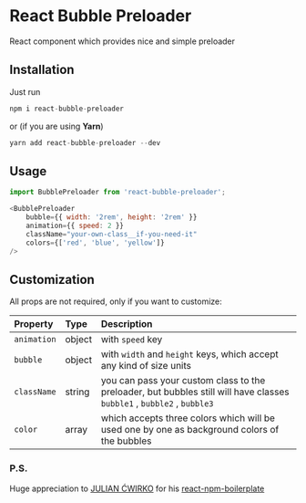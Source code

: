 # React Bubble Preloader
React component which provides nice and simple preloader

## Installation
Just run
```javascript
npm i react-bubble-preloader
```
or (if you are using __Yarn__)
```javascript
yarn add react-bubble-preloader --dev
```

## Usage
```javascript
import BubblePreloader from 'react-bubble-preloader';

<BubblePreloader
    bubble={{ width: '2rem', height: '2rem' }}
    animation={{ speed: 2 }}
    className="your-own-class__if-you-need-it"
    colors={['red', 'blue', 'yellow']}
/>
```

## Customization
All props are not required, only if you want to customize:

Property | Type | Description
:---|:---|:---
`animation` | object | with `speed` key
`bubble` | object | with `width` and `height` keys, which accept any kind of size units
`className` | string | you can pass your custom class to the preloader, but bubbles still will have classes `bubble1` , `bubble2` , `bubble3`
`color` | array | which accepts three colors which will be used one by one as background colors of the bubbles

### P.S.
Huge appreciation to [JULIAN ĆWIRKO](http://julian.io/) for his [react-npm-boilerplate](https://github.com/juliancwirko/react-npm-boilerplate)

